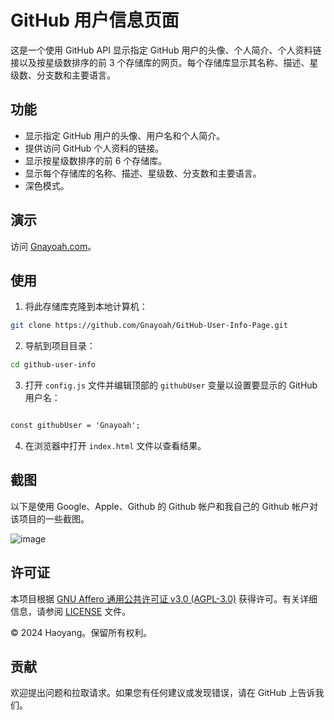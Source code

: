 # GitHub 用户信息页面

这是一个使用 GitHub API 显示指定 GitHub 用户的头像、个人简介、个人资料链接以及按星级数排序的前 3 个存储库的网页。每个存储库显示其名称、描述、星级数、分支数和主要语言。

## 功能

- 显示指定 GitHub 用户的头像、用户名和个人简介。
- 提供访问 GitHub 个人资料的链接。
- 显示按星级数排序的前 6 个存储库。
- 显示每个存储库的名称、描述、星级数、分支数和主要语言。
- 深色模式。

## 演示
访问 [Gnayoah.com](https://gnayoah.com/)。

## 使用

1. 将此存储库克隆到本地计算机：

```bash
git clone https://github.com/Gnayoah/GitHub-User-Info-Page.git
```

2. 导航到项目目录：

```bash
cd github-user-info
```

3. 打开 `config.js` 文件并编辑顶部的 `githubUser` 变量以设置要显示的 GitHub 用户名：

```html

const githubUser = 'Gnayoah'; 

```

4. 在浏览器中打开 `index.html` 文件以查看结果。

## 截图
以下是使用 Google、Apple、Github 的 Github 帐户和我自己的 Github 帐户对该项目的一些截图。

![image](https://github.com/Gnayoah/GitHub-User-Info-Page/assets/79068081/6e2bfaee-2e9d-47d5-930d-99018e7f8696)


## 许可证

本项目根据 [GNU Affero 通用公共许可证 v3.0 (AGPL-3.0)](LICENSE) 获得许可。有关详细信息，请参阅 [LICENSE](LICENSE) 文件。

© 2024 Haoyang。保留所有权利。

## 贡献

欢迎提出问题和拉取请求。如果您有任何建议或发现错误，请在 GitHub 上告诉我们。

